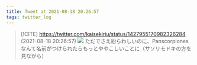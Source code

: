 ```yaml
---
title: Tweet at 2021-08-18 20:26:57
tags: twitter_log
---
```


> [!CITE] https://twitter.com/kaisekiriu/status/1427955170982326284 (2021-08-18 20:26:57)
> ![](https://twitter.com/kaisekiriu/status/1427955170982326284)
> ただでさえ紛らわしいのに、Panscorpionesなんて名前がつけられたらもっとややこしいことに（サソリモドキの方を見ながら）
